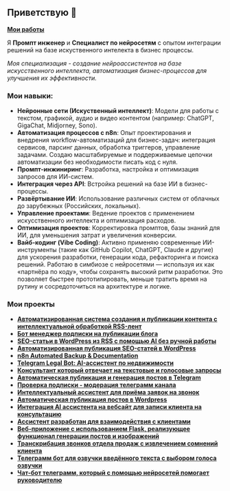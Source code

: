 ## Приветствую 👋

[**Мои работы**](https://github.com/VladimirMenshikov?tab=repositories)

Я **Промпт инженер** и **Специалист по нейросетям** с опытом интеграции решений на базе искуственного интелекта в бизнес процессы.

*Моя специализация - создание нейроассистентов на базе искусственного интеллекта, автоматизация бизнес-процессов для улучшения их эффективности.*

### Мои навыки:
- **Нейронные сети (Искуственный интеллект)**: Модели для работы с текстом, графикой, аудио и видео контентом (например: ChatGPT, GigaChat, Midjorney, Sono).
- **Автоматизация процессов с n8n**: Опыт проектирования и внедрения workflow-автоматизаций для бизнес-задач: интеграция сервисов, парсинг данных, обработка триггеров, управление задачами. Создаю масштабируемые и поддерживаемые цепочки автоматизации без необходимости писать код с нуля.
- **Промпт-инжиниринг**: Разработка, настройка и оптимизация запросов для ИИ-систем.
- **Интеграция через API**: Встройка решений на базе ИИ в бизнес-процессы.
- **Развёртывание ИИ**: Использование различных систем от облачных до зарубежных (Российских, локальных).
- **Управление проектами**: Ведение проектов с применением искусственного интеллекта и оптимизация расходов.
- **Оптимизация проектов**: Корректировка промптов, базы знаний для ИИ, для уменьшения затрат и увеличения конверсии.
- **Вайб-кодинг (Vibe Coding)**: Активно применяю современные ИИ-инструменты (такие как GitHub Copilot, ChatGPT, Claude и другие) для ускорения разработки, генерации кода, рефакторинга и поиска решений. Работаю в симбиозе с нейросетями — используя их как «партнёра по коду», чтобы сохранять высокий ритм разработки. Это позволяет быстрее прототипировать, меньше тратить время на рутину и сосредоточиться на архитектуре и логике.

### Мои проекты
- [**Автоматизированная система создания и публикации контента с интеллектуальной обработкой RSS-лент**](https://github.com/VladimirMenshikov/ContentFlow_Factory/blob/main/README.md)
- [**Бот менеджер подписки на публикации блога**](https://github.com/VladimirMenshikov/WordPress-Blog-Telegram-Bot/blob/main/README.md)
- [**SEO-статьи в WordPress из RSS с помощью AI без ручной работы**](https://github.com/VladimirMenshikov/RSS-to-WordPress-SEO-Article-Automation/blob/main/README.md)
- [**Автоматизированная публикация SEO-статей в WordPress**](https://github.com/VladimirMenshikov/Publish_Posts_To_Wordpress/blob/main/README.md)
- [**n8n Automated Backup & Documentation**](https://github.com/VladimirMenshikov/n8n-Automated-Backup-Documentation/blob/main/README.md)
- [**Telegram Legal Bot: AI-ассистент по недвижимости**](https://github.com/VladimirMenshikov/Telegram-Legal-Bot)
- [**Консультант который отвечает на текстовые и голосовые запросы**](https://github.com/VladimirMenshikov/AI-Voice-Text-Consultant)
- [**Автоматическая публикация и генерация постов в Telegram**](https://github.com/VladimirMenshikov/Smart-Telegram-Content-Bot)
- [**Проверка подписки - модерация телеграмм канала**](https://github.com/VladimirMenshikov/SubMod-AI-Moderation-Bot)
- [**Интеллектуальный ассистент для приёма заявок на звонок**](https://github.com/VladimirMenshikov/Intelligent-assistant-for-accepting-applications)
- [**Автоматическая публикация постов в Wordpress**](https://github.com/VladimirMenshikov/Autoposting-WP)
- [**Интеграция AI ассистента на вебсайт для записи клиента на консультацию**](https://github.com/VladimirMenshikov/Integrating-AI-assistant-into-a-website)
- [**Ассистент разработан для взаимодействия с клиентами**](https://github.com/VladimirMenshikov/AI-Assistant-in-Telegram)
- [**Веб-приложение с использованием Flask, реализующее функционал генерации постов и изображений**](https://github.com/VladimirMenshikov/WEB-APP-SMM-assistant)
- [**Транскрибация звонков отдела продаж с извлечением сомнений клиента**](https://github.com/VladimirMenshikov/Transcribing-sales-calls)
- [**Телеграмм бот для озвучки введённого текста с выбором голоса озвучки**](https://github.com/VladimirMenshikov/Telegram-bot-for-text-voicing)
- [**Чат-бот телеграмм, который с помощью нейросетей помогает руководителю**](https://github.com/VladimirMenshikov/ChatBot-AI-Assistant-For-Manager)
